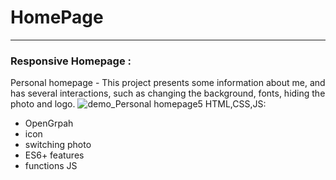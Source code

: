 # HomePage
******
### Responsive Homepage :
Personal homepage - This project presents some information about me, and has several interactions, such as changing the background, fonts, hiding the photo and logo.
<img src="https://github.com/dominikblak/Frontend-YC/blob/master/Tydzien-5/homepage/img/Animation_homepage5.gif" alt="demo_Personal homepage5" >
HTML,CSS,JS:
- OpenGrpah
- icon
- switching photo
- ES6+ features
- functions JS
